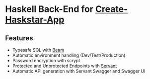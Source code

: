 # Haskell Back-End for [Create-Haskstar-App](https://github.com/smaccoun/create-haskstar-app)

## Features

- Typesafe SQL with [Beam](https://hackage.haskell.org/package/beam-core)
- Automatic environment handling (Dev/Test/Production)
- Password encryption with scrypt
- Protected and Unprotected Endpoints with [Servant](https://haskell-servant.readthedocs.io/en/stable/)
- Automatic API generation with Servant Swagger and Swagger UI
